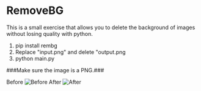 # RemoveBG
This is a small exercise that allows you to delete the background of images without losing quality with python.

1) pip install rembg
2) Replace "input.png" and delete "output.png
3) python main.py

###Make sure the image is a PNG.###

Before ![Before](https://imgur.com/a/lQWrr34)
After ![After](https://i.imgur.com/IVJIso4.png)
